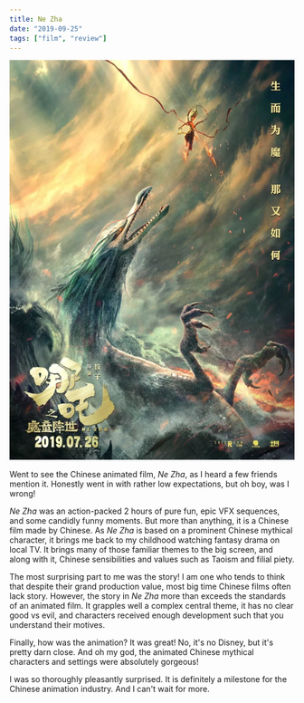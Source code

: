 ```yaml
---
title: Ne Zha
date: "2019-09-25"
tags: ["film", "review"]
---
```


![Ne Zha](poster.jpg)

Went to see the Chinese animated film, _Ne Zha_, as I heard a few friends mention it. Honestly went in with rather low expectations, but oh boy, was I wrong!

_Ne Zha_ was an action-packed 2 hours of pure fun, epic VFX sequences, and some candidly funny moments. But more than anything, it is a Chinese film made by Chinese. As _Ne Zha_ is based on a prominent Chinese mythical character, it brings me back to my childhood watching fantasy drama on local TV. It brings many of those familiar themes to the big screen, and along with it, Chinese sensibilities and values such as Taoism and filial piety.

The most surprising part to me was the story! I am one who tends to think that despite their grand production value, most big time Chinese films often lack story. However, the story in _Ne Zha_ more than exceeds the standards of an animated film. It grapples well a complex central theme, it has no clear good vs evil, and characters received enough development such that you understand their motives.

Finally, how was the animation? It was great! No, it's no Disney, but it's pretty darn close. And oh my god, the animated Chinese mythical characters and settings were absolutely gorgeous!

I was so thoroughly pleasantly surprised. It is definitely a milestone for the Chinese animation industry. And I can't wait for more.
